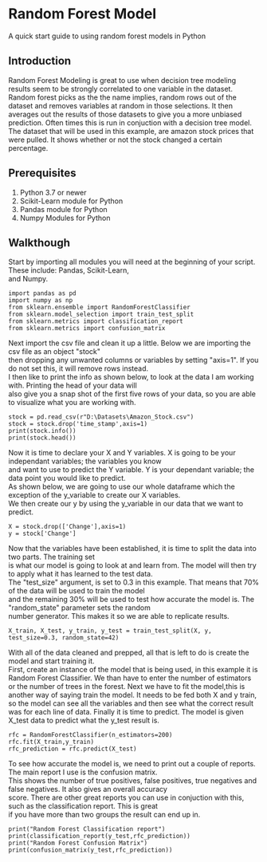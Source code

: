 # Random Forest Model
A quick start guide to using random forest models in Python  
## Introduction  
Random Forest Modeling is great to use when decision tree modeling results seem to be strongly correlated to one variable 
in the dataset. Random forest picks as the the name implies, random rows out of the dataset and removes variables at random in those selections. It then averages out the results of those datasets to give you a more unbiased prediction. 
Often times this is run in conjuction with a decision tree model. The dataset that will be used in this example, are amazon 
stock prices that were pulled. It shows whether or not the stock changed a certain percentage.
 
## Prerequisites
1. Python 3.7 or newer  
2. Scikit-Learn module for Python  
3. Pandas module for Python  
4. Numpy Modules for Python
  
## Walkthough  
Start by importing all modules you will need at the beginning of your script. These include: Pandas, Scikit-Learn,  
and Numpy.  
```
import pandas as pd
import numpy as np
from sklearn.ensemble import RandomForestClassifier
from sklearn.model_selection import train_test_split
from sklearn.metrics import classification_report
from sklearn.metrics import confusion_matrix
```  
Next import the csv file and clean it up a little. Below we are importing the csv file as an object "stock"  
then dropping any unwanted columns or variables by setting "axis=1". If you do not set this, it will remove rows instead.  
I then like to print the info as shown below, to look at the data I am working with. Printing the head of your data will  
also give you a snap shot of the first five rows of your data, so you are able to visualize what you are working with.  
```
stock = pd.read_csv(r"D:\Datasets\Amazon_Stock.csv")
stock = stock.drop('time_stamp',axis=1)
print(stock.info())
print(stock.head())
```  
Now it is time to declare your X and Y variables.  X is going to be your independant variables; the variables you know  
and want to use to predict the Y variable. Y is your dependant variable; the data point you would like to predict.  
As shown below, we are going to use our whole dataframe which the exception of the y_variable to create our X variables.  
We then create our y by using the y_variable in our data that we want to predict.  
```
X = stock.drop(['Change'],axis=1)
y = stock['Change']
```  
Now that the variables have been established, it is time to split the data into two parts. The training set  
is what our model is going to look at and learn from. The model will then try to apply what it has learned to the test data.  
The "test_size" argument, is set to 0.3 in this example. That means that 70% of the data will be used to train the model  
and the remaining 30% will be used to test how accurate the model is. The "random_state" parameter sets the random  
number generator. This makes it so we are able to replicate results.  
```
X_train, X_test, y_train, y_test = train_test_split(X, y, test_size=0.3, random_state=42)
```


With all of the data cleaned and prepped, all that is left to do is create the model and start training it.  
First, create an instance of the model that is being used, in this example it is Random Forest Classifier. We than have to enter the number of estimators or the number of trees in the forest. Next we have to fit   the model,this is another way of saying train the model. It needs to be fed both X and y train, so the model can see all the   variables and then see what the correct result was for each line of data. Finally it is time to predict. The model is given X_test data to predict what the y_test   result is.
```
rfc = RandomForestClassifier(n_estimators=200)
rfc.fit(X_train,y_train)
rfc_prediction = rfc.predict(X_test)

```  
To see how accurate the model is, we need to print out a couple of reports. The main report I use is the confusion matrix.  
This shows the number of true positives, false positives, true negatives and false negatives. It also gives an overall accuracy  
score. There are other great reports you can use in conjuction with this, such as the classification report. This is great  
if you have more than two groups the result can end up in.  
```
print("Random Forest Classification report")
print(classification_report(y_test,rfc_prediction))
print("Random Forest Confusion Matrix")
print(confusion_matrix(y_test,rfc_prediction))
```

